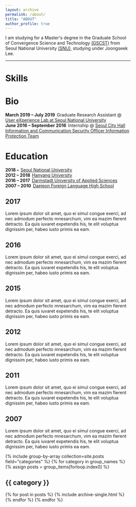 ```yaml
---
layout: archive
permalink: /about/
title: "ABOUT"
author_profile: true
---
```


I am studying for a Master's degree in the Graduate School of Convergence Science and Technology [(GSCST)](http://convergence.snu.ac.kr/main/) from Seoul National University [(SNU)](http://snu.ac.kr/index.html), studying under Joongseek Lee.

---
<html>
<head>
<meta name="viewport" content="width=device-width, initial-scale=1.0">
<style>
* {
  box-sizing: border-box;
}

body {
  background-color: #ffffff;
  font-family: Helvetica, sans-serif;
}

/* The actual timeline (the vertical ruler) */
.timeline {
  position: relative;
  max-width: 1200px;
  margin: 0 auto;
}

/* The actual timeline (the vertical ruler) */
.timeline::after {
  content: '';
  position: absolute;
  width: 6px;
  background-color: black;
  top: 0;
  bottom: 0;
  left: 50%;
  margin-left: -3px;
}

/* Container around content */
.container {
  padding: 10px 40px;
  position: relative;
  background-color: inherit;
  width: 50%;
}

/* The circles on the timeline */
.container::after {
  content: '';
  position: absolute;
  width: 25px;
  height: 25px;
  right: -17px;
  background-color: white;
  border: 4px solid #FF9F55;
  top: 15px;
  border-radius: 50%;
  z-index: 1;
}

/* Place the container to the left */
.left {
  left: 0;
}

/* Place the container to the right */
.right {
  left: 50%;
}

/* Add arrows to the left container (pointing right) */
.left::before {
  content: " ";
  height: 0;
  position: absolute;
  top: 22px;
  width: 0;
  z-index: 1;
  right: 30px;
  border: medium solid white;
  border-width: 10px 0 10px 10px;
  border-color: transparent transparent transparent white;
}

/* Add arrows to the right container (pointing left) */
.right::before {
  content: " ";
  height: 0;
  position: absolute;
  top: 22px;
  width: 0;
  z-index: 1;
  left: 30px;
  border: medium solid white;
  border-width: 10px 10px 10px 0;
  border-color: transparent white transparent transparent;
}

/* Fix the circle for containers on the right side */
.right::after {
  left: -16px;
}

/* The actual content */
.content {
  padding: 20px 30px;
  background-color: white;
  position: relative;
  border-radius: 6px;
}

/* Media queries - Responsive timeline on screens less than 600px wide */
@media screen and (max-width: 600px) {
  /* Place the timelime to the left */
  .timeline::after {
  left: 31px;
  }
  
  /* Full-width containers */
  .container {
  width: 100%;
  padding-left: 70px;
  padding-right: 25px;
  }
  
  /* Make sure that all arrows are pointing leftwards */
  .container::before {
  left: 60px;
  border: medium solid white;
  border-width: 10px 10px 10px 0;
  border-color: transparent white transparent transparent;
  }

  /* Make sure all circles are at the same spot */
  .left::after, .right::after {
  left: 15px;
  }
  
  /* Make all right containers behave like the left ones */
  .right {
  left: 0%;
  }
}
</style>

</head>
<body>

<div class="timeline">
	<div class="row">
    <script src="https://cdnjs.cloudflare.com/ajax/libs/Chart.js/2.6.0/Chart.min.js"></script>
	<h1><span data-i18n="skills.my_skills">Skills</span></h1>
	<canvas id="cs" height="100" width="100"></canvas>    
	<script>
	    var ctx = document.getElementById("cs");
	    var data = {
	    labels: "Collaboration, Data Analysis, Python, HTML/CSS, C++, PM".split(","),
	    datasets: [{
	        label: "Ability",
	        backgroundColor: "rgba(179,181,198,0.2)",
	        borderColor: "#3385FF",
	        pointBackgroundColor: "#3385FF",
	        pointBorderColor: "#fff",
	        pointHoverBackgroundColor: "#3385FF",
	        pointHoverBorderColor: "#3385FF",
	        data: [95, 80, 90, 70, 70, 80]
	        }]
	    };
	    var myRadarChart = new Chart(ctx, {
	    type: 'radar',
	    data: data,
	    options: {
	        scale: {
	            responsive: true,
	            ticks: {min: 0, max: 100},
	            lineArc: false,
	            pointLabels: {fontSize: 14},
	        },
	        scaleFontSize: 0,
	        legend: {display: false},
	    }
	    });
	</script>
</div>
<div class="row">
    <h1><span data-i18n="skills.my_skills">Bio</span></h1>
	<div class="archive">
		<div class="timeline" id="timeline">
			<div class="archive-title">
				<div class="archive-year"><strong style="margin-right: 2px;">March 2019 &ndash; July 2019<i class="fa fa-clock-o" aria-hidden="true" title="Until Now"></i></strong> Graduate Research Assistant @ <a href="http://ux.snu.ac.kr/" target="_blank">User eXperience Lab at Seoul National University</a></div>
			</div>
			<div class="archive-title">
				<div class="archive-year"><strong style="margin-right: 2px;">June 2016 &ndash; September 2016</strong> Internship @ <a href="http://www.redwood-inc.com/" target="_blank">Seoul City Hall Information and Communication Security Officer Information Protection Team</a></div>
			</div>
		</div>
	</div>
</div>
<div class="row">
<div class="navy-line"></div>
<h1><span data-i18n="skills.my_skills">Education</span></h1>
	<div class="archive">
		<div class="timeline" id="timeline">
			<div class="archive-title bio">
				<div class="archive-year"><strong style="margin-right: 2px;">2018 &ndash; <i class="fa fa-clock-o" aria-hidden="true" title="Until Now"></i></strong> <a href="http://www.snu.ac.kr/">  Seoul National University</a></div>
			</div>
			<div class="archive-title bio">
				<div class="archive-year"><strong style="margin-right: 2px;">2012 &ndash; 2018</strong> <a href="http://www.hanyang.ac.kr/">Hanyang University</a></div>
			</div>
			<div class="archive-title bio">
				<div class="archive-year"><strong style="margin-right: 2px;">2016 &ndash; 2017</strong> <a href="https://h-da.com/">Darmstadt University of Applied Sciences</a></div>
			</div>
			<div class="archive-title bio">
				<div class="archive-year"><strong style="margin-right: 2px;">2007 &ndash; 2010</strong> <a href="http://djflhs.djsch.kr/main.do">Daejeon Foreign Language High School</a></div>
			</div>
		</div>
	</div>
</div>
  <div class="container left">
    <div class="content">
      <h2>2017</h2>
      <p>Lorem ipsum dolor sit amet, quo ei simul congue exerci, ad nec admodum perfecto mnesarchum, vim ea mazim fierent detracto. Ea quis iuvaret expetendis his, te elit voluptua dignissim per, habeo iusto primis ea eam.</p>
    </div>
  </div>
  <div class="container right">
    <div class="content">
      <h2>2016</h2>
      <p>Lorem ipsum dolor sit amet, quo ei simul congue exerci, ad nec admodum perfecto mnesarchum, vim ea mazim fierent detracto. Ea quis iuvaret expetendis his, te elit voluptua dignissim per, habeo iusto primis ea eam.</p>
    </div>
  </div>
  <div class="container left">
    <div class="content">
      <h2>2015</h2>
      <p>Lorem ipsum dolor sit amet, quo ei simul congue exerci, ad nec admodum perfecto mnesarchum, vim ea mazim fierent detracto. Ea quis iuvaret expetendis his, te elit voluptua dignissim per, habeo iusto primis ea eam.</p>
    </div>
  </div>
  <div class="container right">
    <div class="content">
      <h2>2012</h2>
      <p>Lorem ipsum dolor sit amet, quo ei simul congue exerci, ad nec admodum perfecto mnesarchum, vim ea mazim fierent detracto. Ea quis iuvaret expetendis his, te elit voluptua dignissim per, habeo iusto primis ea eam.</p>
    </div>
  </div>
  <div class="container left">
    <div class="content">
      <h2>2011</h2>
      <p>Lorem ipsum dolor sit amet, quo ei simul congue exerci, ad nec admodum perfecto mnesarchum, vim ea mazim fierent detracto. Ea quis iuvaret expetendis his, te elit voluptua dignissim per, habeo iusto primis ea eam.</p>
    </div>
  </div>
  <div class="container right">
    <div class="content">
      <h2>2007</h2>
      <p>Lorem ipsum dolor sit amet, quo ei simul congue exerci, ad nec admodum perfecto mnesarchum, vim ea mazim fierent detracto. Ea quis iuvaret expetendis his, te elit voluptua dignissim per, habeo iusto primis ea eam.</p>
    </div>
  </div>
</div>

</body>
</html>




{% include group-by-array collection=site.posts field="categories" %}
{% for category in group_names %}
  {% assign posts = group_items[forloop.index0] %}
  <h2 id="{{ category | slugify }}" class="archive__subtitle">{{ category }}</h2>
  {% for post in posts %}
    {% include archive-single.html %}
  {% endfor %}
{% endfor %}
